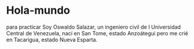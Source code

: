 # Hola-mundo
para practicar
Soy Oswaldo Salazar, un ingeniero civil de l Universidad Central de Venezuela, nací en San Tome, estado Anzoátegui pero me crié en Tacarigua, estado Nueva Esparta.
